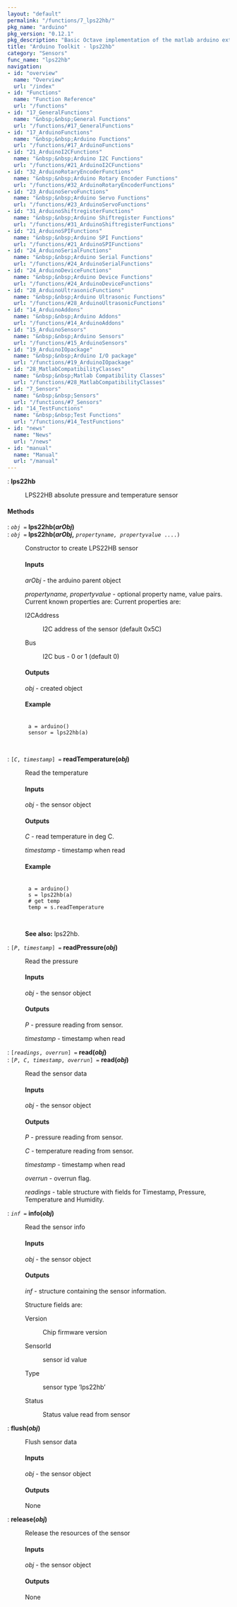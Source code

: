 ```yaml
---
layout: "default"
permalink: "/functions/7_lps22hb/"
pkg_name: "arduino"
pkg_version: "0.12.1"
pkg_description: "Basic Octave implementation of the matlab arduino extension,  allowing communication to a programmed arduino board to control its  hardware."
title: "Arduino Toolkit - lps22hb"
category: "Sensors"
func_name: "lps22hb"
navigation:
- id: "overview"
  name: "Overview"
  url: "/index"
- id: "Functions"
  name: "Function Reference"
  url: "/functions"
- id: "17_GeneralFunctions"
  name: "&nbsp;&nbsp;General Functions"
  url: "/functions/#17_GeneralFunctions"
- id: "17_ArduinoFunctions"
  name: "&nbsp;&nbsp;Arduino Functions"
  url: "/functions/#17_ArduinoFunctions"
- id: "21_ArduinoI2CFunctions"
  name: "&nbsp;&nbsp;Arduino I2C Functions"
  url: "/functions/#21_ArduinoI2CFunctions"
- id: "32_ArduinoRotaryEncoderFunctions"
  name: "&nbsp;&nbsp;Arduino Rotary Encoder Functions"
  url: "/functions/#32_ArduinoRotaryEncoderFunctions"
- id: "23_ArduinoServoFunctions"
  name: "&nbsp;&nbsp;Arduino Servo Functions"
  url: "/functions/#23_ArduinoServoFunctions"
- id: "31_ArduinoShiftregisterFunctions"
  name: "&nbsp;&nbsp;Arduino Shiftregister Functions"
  url: "/functions/#31_ArduinoShiftregisterFunctions"
- id: "21_ArduinoSPIFunctions"
  name: "&nbsp;&nbsp;Arduino SPI Functions"
  url: "/functions/#21_ArduinoSPIFunctions"
- id: "24_ArduinoSerialFunctions"
  name: "&nbsp;&nbsp;Arduino Serial Functions"
  url: "/functions/#24_ArduinoSerialFunctions"
- id: "24_ArduinoDeviceFunctions"
  name: "&nbsp;&nbsp;Arduino Device Functions"
  url: "/functions/#24_ArduinoDeviceFunctions"
- id: "28_ArduinoUltrasonicFunctions"
  name: "&nbsp;&nbsp;Arduino Ultrasonic Functions"
  url: "/functions/#28_ArduinoUltrasonicFunctions"
- id: "14_ArduinoAddons"
  name: "&nbsp;&nbsp;Arduino Addons"
  url: "/functions/#14_ArduinoAddons"
- id: "15_ArduinoSensors"
  name: "&nbsp;&nbsp;Arduino Sensors"
  url: "/functions/#15_ArduinoSensors"
- id: "19_ArduinoIOpackage"
  name: "&nbsp;&nbsp;Arduino I/O package"
  url: "/functions/#19_ArduinoIOpackage"
- id: "28_MatlabCompatibilityClasses"
  name: "&nbsp;&nbsp;Matlab Compatibility Classes"
  url: "/functions/#28_MatlabCompatibilityClasses"
- id: "7_Sensors"
  name: "&nbsp;&nbsp;Sensors"
  url: "/functions/#7_Sensors"
- id: "14_TestFunctions"
  name: "&nbsp;&nbsp;Test Functions"
  url: "/functions/#14_TestFunctions"
- id: "news"
  name: "News"
  url: "/news"
- id: "manual"
  name: "Manual"
  url: "/manual"
---
```

<dl class="first-deftypefn">
<dt class="deftypefn" id="index-lps22hb"><span class="category-def">: </span><span><strong class="def-name">lps22hb</strong><a class="copiable-link" href='#index-lps22hb'></a></span></dt>
<dd><p>LPS22HB absolute pressure and temperature sensor
 </p></dd></dl>

<h4 class="subheading" id="Methods">Methods</h4>
<dl class="first-deftypefn">
<dt class="deftypefn" id="index-lps22hb_0028arObj_0029"><span class="category-def">: </span><span><code class="def-type"><var class="var">obj</var> =</code> <strong class="def-name">lps22hb(<var class="var">arObj</var>)</strong><a class="copiable-link" href='#index-lps22hb_0028arObj_0029'></a></span></dt>
<dt class="deftypefnx def-cmd-deftypefn" id="index-lps22hb_0028arObj_002c"><span class="category-def">: </span><span><code class="def-type"><var class="var">obj</var> =</code> <strong class="def-name">lps22hb(<var class="var">arObj</var>,</strong> <code class="def-code-arguments"><var class="var">propertyname, propertyvalue</var> ....)</code><a class="copiable-link" href='#index-lps22hb_0028arObj_002c'></a></span></dt>
<dd><p>Constructor to create LPS22HB sensor
 </p><h4 class="subsubheading" id="Inputs">Inputs</h4>
<p><var class="var">arObj</var> - the arduino parent object
</p>
<p><var class="var">propertyname, propertyvalue</var> - optional property name, value pairs.
 Current known properties are:
 Current properties are:
 </p><dl class="table">
<dt>I2CAddress</dt>
<dd><p>I2C address of the sensor (default 0x5C)
 </p></dd>
<dt>Bus</dt>
<dd><p>I2C bus  - 0 or 1 (default 0)
 </p></dd>
</dl>

<h4 class="subsubheading" id="Outputs">Outputs</h4>
<p><var class="var">obj</var> - created object
</p>
<h4 class="subsubheading" id="Example">Example</h4>
<div class="example">
<pre class="example-preformatted"> <code class="code">
 a = arduino()
 sensor = lps22hb(a)
 </code>
 </pre></div>
</dd></dl>

<dl class="first-deftypefn">
<dt class="deftypefn" id="index-readTemperature_0028obj_0029"><span class="category-def">: </span><span><code class="def-type">[<var class="var">C</var>, <var class="var">timestamp</var>] =</code> <strong class="def-name">readTemperature(<var class="var">obj</var>)</strong><a class="copiable-link" href='#index-readTemperature_0028obj_0029'></a></span></dt>
<dd><p>Read the temperature
</p>
<h4 class="subsubheading" id="Inputs-1">Inputs</h4>
<p><var class="var">obj</var> - the sensor object
</p>
<h4 class="subsubheading" id="Outputs-1">Outputs</h4>
<p><var class="var">C</var> - read temperature in deg C.
</p>
<p><var class="var">timestamp</var> - timestamp when read
</p>
<h4 class="subsubheading" id="Example-1">Example</h4>
<div class="example">
<pre class="example-preformatted"> <code class="code">
 a = arduino()
 s = lps22hb(a)
 # get temp
 temp = s.readTemperature
 </code>
 </pre></div>

<p><strong class="strong">See also:</strong> lps22hb.
 </p></dd></dl>

<dl class="first-deftypefn">
<dt class="deftypefn" id="index-readPressure_0028obj_0029"><span class="category-def">: </span><span><code class="def-type">[<var class="var">P</var>, <var class="var">timestamp</var>] =</code> <strong class="def-name">readPressure(<var class="var">obj</var>)</strong><a class="copiable-link" href='#index-readPressure_0028obj_0029'></a></span></dt>
<dd><p>Read the pressure
</p>
<h4 class="subsubheading" id="Inputs-2">Inputs</h4>
<p><var class="var">obj</var> - the sensor object
</p>
<h4 class="subsubheading" id="Outputs-2">Outputs</h4>
<p><var class="var">P</var> - pressure reading from sensor.
</p>
<p><var class="var">timestamp</var> - timestamp when read
 </p></dd></dl>
 
<dl class="first-deftypefn">
<dt class="deftypefn" id="index-read_0028obj_0029"><span class="category-def">: </span><span><code class="def-type">[<var class="var">readings</var>, <var class="var">overrun</var>] =</code> <strong class="def-name">read(<var class="var">obj</var>)</strong><a class="copiable-link" href='#index-read_0028obj_0029'></a></span></dt>
<dt class="deftypefnx def-cmd-deftypefn" id="index-read_0028obj_0029-1"><span class="category-def">: </span><span><code class="def-type">[<var class="var">P</var>, <var class="var">C</var>, <var class="var">timestamp</var>, <var class="var">overrun</var>] =</code> <strong class="def-name">read(<var class="var">obj</var>)</strong><a class="copiable-link" href='#index-read_0028obj_0029-1'></a></span></dt>
<dd><p>Read the sensor data
</p>
<h4 class="subsubheading" id="Inputs-3">Inputs</h4>
<p><var class="var">obj</var> - the sensor object
</p>
<h4 class="subsubheading" id="Outputs-3">Outputs</h4>
<p><var class="var">P</var> - pressure reading from sensor.
</p>
<p><var class="var">C</var> - temperature reading from sensor.
</p>
<p><var class="var">timestamp</var> - timestamp when read
</p>
<p><var class="var">overrun</var> - overrun flag.
</p>
<p><var class="var">readings</var> - table structure with fields for Timestamp, Pressure, Temperature and Humidity.
 </p></dd></dl>
 
<dl class="first-deftypefn">
<dt class="deftypefn" id="index-info_0028obj_0029"><span class="category-def">: </span><span><code class="def-type"><var class="var">inf</var> =</code> <strong class="def-name">info(<var class="var">obj</var>)</strong><a class="copiable-link" href='#index-info_0028obj_0029'></a></span></dt>
<dd><p>Read the sensor info
</p>
<h4 class="subsubheading" id="Inputs-4">Inputs</h4>
<p><var class="var">obj</var> - the sensor object
</p>
<h4 class="subsubheading" id="Outputs-4">Outputs</h4>
<p><var class="var">inf</var> - structure containing the sensor information.
</p>
<p>Structure fields are:
 </p><dl class="table">
<dt>Version</dt>
<dd><p>Chip firmware version
 </p></dd>
<dt>SensorId</dt>
<dd><p>sensor id value
 </p></dd>
<dt>Type</dt>
<dd><p>sensor type &rsquo;lps22hb&rsquo;
 </p></dd>
<dt>Status</dt>
<dd><p>Status value read from sensor
 </p></dd>
</dl>

</dd></dl>

<dl class="first-deftypefn">
<dt class="deftypefn" id="index-flush_0028obj_0029"><span class="category-def">: </span><span><strong class="def-name">flush(<var class="var">obj</var>)</strong><a class="copiable-link" href='#index-flush_0028obj_0029'></a></span></dt>
<dd><p>Flush sensor data
</p>
<h4 class="subsubheading" id="Inputs-5">Inputs</h4>
<p><var class="var">obj</var> - the sensor object
</p>
<h4 class="subsubheading" id="Outputs-5">Outputs</h4>
<p>None
 </p></dd></dl>

<dl class="first-deftypefn">
<dt class="deftypefn" id="index-release_0028obj_0029"><span class="category-def">: </span><span><strong class="def-name">release(<var class="var">obj</var>)</strong><a class="copiable-link" href='#index-release_0028obj_0029'></a></span></dt>
<dd><p>Release the resources of the sensor
</p>
<h4 class="subsubheading" id="Inputs-6">Inputs</h4>
<p><var class="var">obj</var> - the sensor object
</p>
<h4 class="subsubheading" id="Outputs-6">Outputs</h4>
<p>None
 </p></dd></dl>
